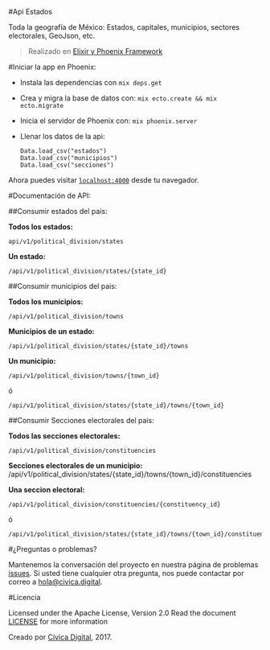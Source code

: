 #Api Estados

Toda la geografía de México: Estados, capitales, municipios, sectores electorales, GeoJson, etc.
> Realizado en [Elixir y Phoenix Framework](http://www.phoenixframework.org/)

#Iniciar la app en Phoenix:

  * Instala las dependencias con `mix deps.get`
  * Crea y migra la base de datos con: `mix ecto.create && mix ecto.migrate`
  * Inicia el servidor de Phoenix con: `mix phoenix.server`
  * Llenar los datos de la api: 

        Data.load_csv("estados")
        Data.load_csv("municipios")
        Data.load_csv("secciones")
        
Ahora puedes visitar [`localhost:4000`](http://localhost:4000) desde tu navegador.


#Documentación de API:

##Consumir estados del pais:
	
**Todos los estados:** 

	api/v1/political_division/states
   
**Un estado:** 

	/api/v1/political_division/states/{state_id}
	
##Consumir municipios del pais:

**Todos los municipios:** 
	
	/api/v1/political_division/towns
		
**Municipios de un estado:** 

	/api/v1/political_division/states/{state_id}/towns
		
**Un municipio:** 
	
	/api/v1/political_division/towns/{town_id}
ó 
	
	/api/v1/political_division/states/{state_id}/towns/{town_id}
		
		
##Consumir Secciones electorales del pais:

**Todos las secciones electorales:** 
	
	/api/v1/political_division/constituencies
		
**Secciones electorales de un municipio:** 
	/api/v1/political_division/states/{state_id}/towns/{town_id}/constituencies
		
**Una seccion electoral:** 
	
	/api/v1/political_division/constituencies/{constituency_id}
ó 
	
	/api/v1/political_division/states/{state_id}/towns/{town_id}/constituencies/{constituency_id}
	

#¿Preguntas o problemas? 

Mantenemos la conversación del proyecto en nuestra página de problemas [issues](https://github.com/civica-digital/api-estados/issues). Si usted tiene cualquier otra pregunta, nos puede contactar por correo a <hola@civica.digital>.


#Licencia

Licensed under the Apache License, Version 2.0 Read the document [LICENSE](http://www.apache.org/licenses/LICENSE-2.0) for more information

Creado por [Cívica Digital](http://www.civica.digital), 2017.
